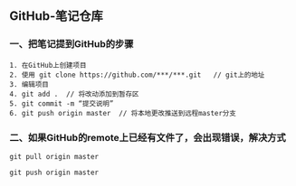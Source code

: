 ## GitHub-笔记仓库

### 一、把笔记提到GitHub的步骤
``` git
1. 在GitHub上创建项目
2. 使用 git clone https://github.com/***/***.git   // git上的地址
3. 编辑项目
4. git add .  // 将改动添加到暂存区
5. git commit -m “提交说明”
6. git push origin master  // 将本地更改推送到远程master分支
```
### 二、如果GitHub的remote上已经有文件了，会出现错误，解决方式

``` git
git pull origin master
```

``` git
git push origin master
```




